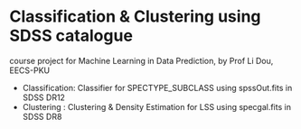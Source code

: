 # Classification & Clustering using SDSS catalogue
course project for Machine Learning in Data Prediction, by Prof Li Dou, EECS-PKU
- Classification: Classifier for SPECTYPE_SUBCLASS using spssOut.fits in SDSS DR12
- Clustering : Clustering & Density Estimation for LSS using  specgal.fits in SDSS DR8

